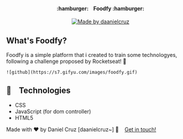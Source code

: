 <h4 align="center"> 
	 :hamburger:&nbsp;&nbsp;&nbsp;&nbsp;Foodfy&nbsp;:hamburger:
</h4>
<p align="center">
  <a href="https://www.linkedin.com/in/danielfercruz/">
    <img alt="Made by daanielcruz" src="https://img.shields.io/badge/made%20by-daanielcruz-%2304D361">
  </a>
 
    
</p>


    
## What's Foodfy?

Foodfy is a simple platform that i created to train some technologyes, following a challenge proposed by Rocketseat!  :rocket:

 
    ![github](https://s7.gifyu.com/images/foodfy.gif)



## :rocket:&nbsp;&nbsp;&nbsp; Technologies

- CSS
- JavaScript (for dom controller)
- HTML5

Made with ♥ by Daniel Cruz [daanielcruz~] :wave: &nbsp;&nbsp;&nbsp;[Get in touch!](https://www.linkedin.com/in/danielfercruz/)
